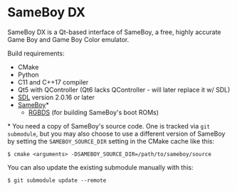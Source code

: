 # SameBoy DX

SameBoy DX is a Qt-based interface of SameBoy, a free, highly accurate Game
Boy and Game Boy Color emulator.

Build requirements:
* CMake
* Python
* C11 and C++17 compiler
* Qt5 with QController (Qt6 lacks QController - will later replace it w/ SDL)
* [SDL] version 2.0.16 or later
* [SameBoy]\*
    * [RGBDS] (for building SameBoy's boot ROMs)

[SDL]:     https://www.libsdl.org/
[SameBoy]: https://github.com/LIJI32/SameBoy
[RGBDS]:   https://github.com/gbdev/rgbds

\* You need a copy of SameBoy's source code. One is tracked via `git submodule`,
   but you may also choose to use a different version of SameBoy by setting the
   `SAMEBOY_SOURCE_DIR` setting in the CMake cache like this:
   
   `$ cmake <arguments> -DSAMEBOY_SOURCE_DIR=/path/to/sameboy/source`

   You can also update the existing submodule manually with this:
   
   `$ git submodule update --remote`
